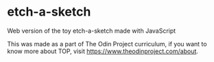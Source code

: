 # etch-a-sketch
Web version of the toy etch-a-sketch made with JavaScript

This was made as a part of The Odin Project curriculum, if you want to know more about TOP, visit https://www.theodinproject.com/about.